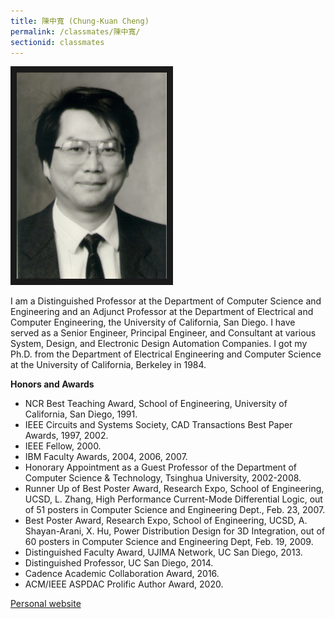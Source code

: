 ```yaml
---
title: 陳中寬 (Chung-Kuan Cheng)
permalink: /classmates/陳中寬/
sectionid: classmates
---
```


<img src="/img/ck3.jpg"
     alt="Photo of Dr. Chung-Kuan Cheng"
     width="240" border="10" />

I am a Distinguished Professor at the Department of Computer Science and Engineering and an Adjunct Professor at the Department of Electrical and Computer Engineering, the University of California, San Diego. I have served as a Senior Engineer, Principal Engineer, and Consultant at various System, Design, and Electronic Design Automation Companies. I got my Ph.D. from the Department of Electrical Engineering and Computer Science at the University of California, Berkeley in 1984.

**Honors and Awards**
- NCR Best Teaching Award, School of Engineering, University of California, San Diego, 1991.
- IEEE Circuits and Systems Society, CAD Transactions Best Paper Awards, 1997, 2002.
- IEEE Fellow, 2000.
- IBM Faculty Awards, 2004, 2006, 2007.
- Honorary Appointment as a Guest Professor of the Department of Computer Science & Technology, Tsinghua University, 2002-2008.
- Runner Up of Best Poster Award, Research Expo, School of Engineering, UCSD, L. Zhang, High Performance Current-Mode Differential Logic, out of 51 posters in  Computer Science and Engineering Dept., Feb. 23, 2007.
- Best Poster Award, Research Expo, School of Engineering, UCSD, A. Shayan-Arani, X. Hu, Power Distribution Design for 3D Integration, out of 60 posters in  Computer Science and Engineering Dept, Feb. 19, 2009.
- Distinguished Faculty Award, UJIMA Network, UC San Diego, 2013.
- Distinguished Professor, UC San Diego, 2014.
- Cadence Academic Collaboration Award, 2016.
- ACM/IEEE ASPDAC Prolific Author Award, 2020.

[Personal website](https://cseweb.ucsd.edu/~kuan/)
